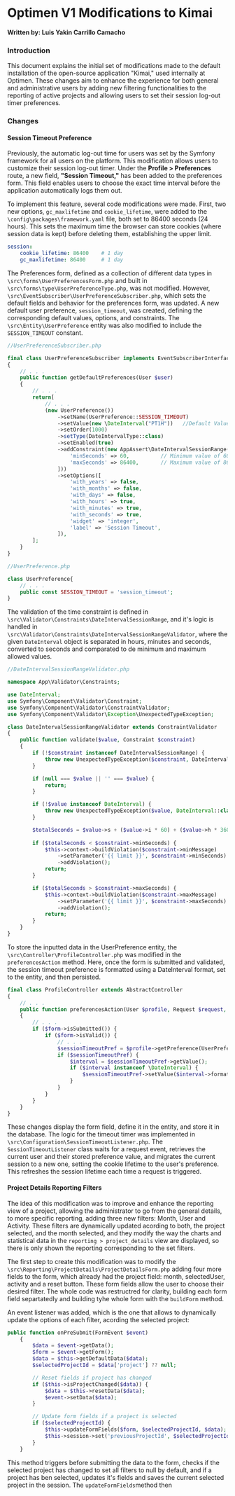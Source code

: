 # Optimen V1 Modifications to Kimai
**Written by: Luis Yakin Carrillo Camacho**


### Introduction
This document explains the initial set of modifications made to the default installation of the open-source application "Kimai," used internally at Optimen. These changes aim to enhance the experience for both general and administrative users by adding new filtering functionalities to the reporting of active projects and allowing users to set their session log-out timer preferences.

### Changes
#### Session Timeout Preference
Previously, the automatic log-out time for users was set by the Symfony framework for all users on the platform. This modification allows users to customize their session log-out timer. Under the __Profile > Preferences__ route, a new field, __"Session Timeout,"__ has been added to the preferences form. This field enables users to choose the exact time interval before the application automatically logs them out.

To implement this feature, several code modifications were made. First, two new options, `gc_maxlifetime` and `cookie_lifetime`, were added to the `\config\packages\framework.yaml` file, both set to 86400 seconds (24 hours). This sets the maximum time the browser can store cookies (where session data is kept) before deleting them, establishing the upper limit.

```yaml
session:
    cookie_lifetime: 86400    # 1 day
    gc_maxlifetime: 86400     # 1 day
```

The Preferences form, defined as a collection of different data types in `\src\forms\UserPreferencesForm.php` and built in `\src\forms\type\UserPreferenceType.php`, was not modified. However, `\src\EventSubscriber\UserPreferenceSubscriber.php`, which sets the default fields and behavior for the preferences form, was updated. A new default user preference, `session_timeout`, was created, defining the corresponding default values, options, and constraints. The `\src\Entity\UserPreference` entity was also modified to include the `SESSION_TIMEOUT` constant.
```php 
//UserPreferenceSubscriber.php

final class UserPreferenceSubscriber implements EventSubscriberInterface
{
    // . . . 
    public function getDefaultPreferences(User $user)
    {
        // . . .
        return[
            // . . .
            (new UserPreference())
                ->setName(UserPreference::SESSION_TIMEOUT)
                ->setValue(new \DateInterval("PT1H"))   //Default Value set to 1 Hour
                ->setOrder(1000)
                ->setType(DateIntervalType::class)
                ->setEnabled(true)
                ->addConstraint(new AppAssert\DateIntervalSessionRange([
                    'minSeconds' => 60,          // Minimum value of 60 seconds (1 minute)
                    'maxSeconds' => 86400,       // Maximum value of 86400 seconds (24 hours)
                ]))
                ->setOptions([
                    'with_years' => false,
                    'with_months' => false,
                    'with_days' => false,
                    'with_hours' => true,
                    'with_minutes' => true,
                    'with_seconds' => true,
                    'widget' => 'integer', 
                    'label' => 'Session Timeout',
                ]),
        ];
    }
}
```

```php
//UserPreference.php

class UserPreference{
    // . . .
    public const SESSION_TIMEOUT = 'session_timeout';
}
```
The validation of the time constraint is defined in `\src\Validator\Constraints\DateIntervalSessionRange`, and it's logic is handled in `\src\Validator\Constraints\DateIntervalSessionRangeValidator`, where the given `DateInterval` object is separated in hours, minutes and seconds, converted to seconds and comparated to de minimum and maximum allowed values. 
```php
//DateIntervalSessionRangeValidator.php

namespace App\Validator\Constraints;

use DateInterval;
use Symfony\Component\Validator\Constraint;
use Symfony\Component\Validator\ConstraintValidator;
use Symfony\Component\Validator\Exception\UnexpectedTypeException;

class DateIntervalSessionRangeValidator extends ConstraintValidator
{
    public function validate($value, Constraint $constraint)
    {
        if (!$constraint instanceof DateIntervalSessionRange) {
            throw new UnexpectedTypeException($constraint, DateIntervalSessionRange::class);
        }

        if (null === $value || '' === $value) {
            return;
        }

        if (!$value instanceof DateInterval) {
            throw new UnexpectedTypeException($value, DateInterval::class);
        }

        $totalSeconds = $value->s + ($value->i * 60) + ($value->h * 3600);
        
        if ($totalSeconds < $constraint->minSeconds) {
            $this->context->buildViolation($constraint->minMessage)
                ->setParameter('{{ limit }}', $constraint->minSeconds)
                ->addViolation();
            return;
        }

        if ($totalSeconds > $constraint->maxSeconds) {
            $this->context->buildViolation($constraint->maxMessage)
                ->setParameter('{{ limit }}', $constraint->maxSeconds)
                ->addViolation();
            return;
        }
    }
}
```


To store the inputted data in the UserPreference entity, the `\src\Controller\ProfileController.php` was modified in the `preferencesAction` method. Here, once the form is submitted and validated, the session timeout preference is formatted using a DateInterval format, set to the entity, and then persisted.

```php
final class ProfileController extends AbstractController
{
    // . . . 
    public function preferencesAction(User $profile, Request $request, EventDispatcherInterface $dispatcher): Response
    {
        // . . .
        if ($form->isSubmitted()) {
            if ($form->isValid()) {
                // . . .
                $sessionTimeoutPref = $profile->getPreference(UserPreference::SESSION_TIMEOUT);
                if ($sessionTimeoutPref) {
                    $interval = $sessionTimeoutPref->getValue();
                    if ($interval instanceof \DateInterval) {
                        $sessionTimeoutPref->setValue($interval->format('P%yY%mM%dDT%hH%iM%sS'));
                    }
                }
            }
        }
    }
}
```

These changes display the form field, define it in the entity, and store it in the database. The logic for the timeout timer was implemented in `\src\Configuration\SessionTimeoutListener.php`. The `SessionTimeoutListener` class waits for a request event, retrieves the current user and their stored preference value, and migrates the current session to a new one, setting the cookie lifetime to the user's preference. This refreshes the session lifetime each time a request is triggered.

#### Project Details Reporting Filters

The idea of this modification was to improve and enhance the reporting view of a project, allowing the administrator to go from the general details, to more specific reporting, adding three new filters: Month, User and Activity. These filters are dynamically updated acording to both, the project selected, and the month selected, and they modify the way the charts and statistical data in the `reporting > project_details` view are displayed, so there is only shown the reporting corresponding to the set filters.

The first step to create this modification was to modify the `\src\Reporting\ProjectDetails\ProjectDetailsForm.php` adding four more fields to the form, which already had the project field: month, selectedUser, activity and a reset button. These form fields allow the user to choose their desired filter. The whole code was restructred for clarity, building each form field separtatedly and building tyhe whole form with the `buildForm` method.

An event listener was added, which is the one that allows to dynamically update the options of each filter, acording the selected project:
```php
public function onPreSubmit(FormEvent $event)
    {
        $data = $event->getData();
        $form = $event->getForm();
        $data = $this->getDefaultData($data);
        $selectedProjectId = $data['project'] ?? null;

        // Reset fields if project has changed
        if ($this->isProjectChanged($data)) {
            $data = $this->resetData($data);
            $event->setData($data);
        }

        // Update form fields if a project is selected
        if ($selectedProjectId) {
            $this->updateFormFields($form, $selectedProjectId, $data);
            $this->session->set('previousProjectId', $selectedProjectId);
        }
    }
```
This method triggers before submitting the data to the form, checks if the selected project has changed to set all filters to null by default, and if a project has ben selected, updates it's fields and saves the current selected project in the session. The `updateFormFields`method then 





